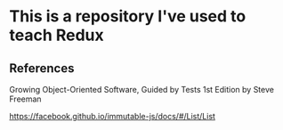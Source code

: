 # This is a repository I've used to teach Redux 


## References

Growing Object-Oriented Software, Guided by Tests 1st Edition by Steve Freeman 

https://facebook.github.io/immutable-js/docs/#/List/List
